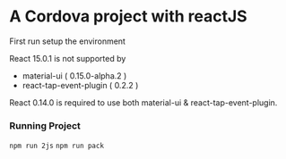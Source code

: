 A Cordova project with reactJS
===============================
First run
 setup the environment

React 15.0.1 is not supported by
 - material-ui ( 0.15.0-alpha.2 )
 - react-tap-event-plugin ( 0.2.2 )

React 0.14.0 is required to use both material-ui & react-tap-event-plugin.


### Running Project
 `npm run 2js`
 `npm run pack`
